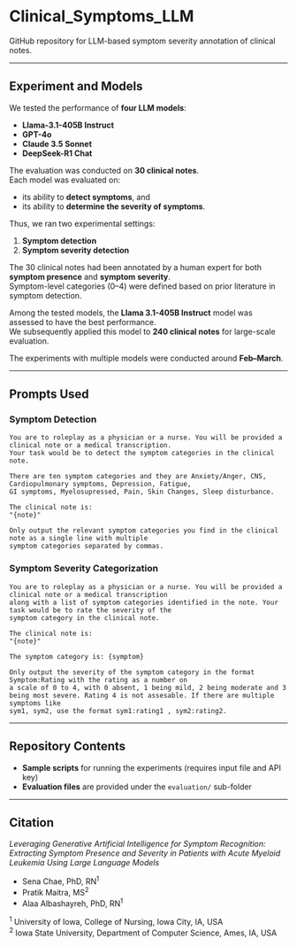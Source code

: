 # Clinical_Symptoms_LLM

GitHub repository for LLM-based symptom severity annotation of clinical notes.

---

## Experiment and Models

We tested the performance of **four LLM models**:  
- **Llama-3.1-405B Instruct**  
- **GPT-4o**  
- **Claude 3.5 Sonnet**  
- **DeepSeek-R1 Chat**

The evaluation was conducted on **30 clinical notes**.  
Each model was evaluated on:  
- its ability to **detect symptoms**, and  
- its ability to **determine the severity of symptoms**.

Thus, we ran two experimental settings:  
1. **Symptom detection**  
2. **Symptom severity detection**

The 30 clinical notes had been annotated by a human expert for both **symptom presence** and **symptom severity**.  
Symptom-level categories (0–4) were defined based on prior literature in symptom detection.

Among the tested models, the **Llama 3.1-405B Instruct** model was assessed to have the best performance.  
We subsequently applied this model to **240 clinical notes** for large-scale evaluation.

The experiments with multiple models were conducted around **Feb–March**.

---

## Prompts Used

### Symptom Detection

```text
You are to roleplay as a physician or a nurse. You will be provided a clinical note or a medical transcription. 
Your task would be to detect the symptom categories in the clinical note. 

There are ten symptom categories and they are Anxiety/Anger, CNS, Cardiopulmonary symptoms, Depression, Fatigue, 
GI symptoms, Myelosupressed, Pain, Skin Changes, Sleep disturbance. 

The clinical note is:
"{note}"

Only output the relevant symptom categories you find in the clinical note as a single line with multiple 
symptom categories separated by commas.
```

### Symptom Severity Categorization

```text
You are to roleplay as a physician or a nurse. You will be provided a clinical note or a medical transcription 
along with a list of symptom categories identified in the note. Your task would be to rate the severity of the 
symptom category in the clinical note. 

The clinical note is:
"{note}" 

The symptom category is: {symptom}

Only output the severity of the symptom category in the format Symptom:Rating with the rating as a number on 
a scale of 0 to 4, with 0 absent, 1 being mild, 2 being moderate and 3 being most severe. Rating 4 is not assesable. If there are multiple symptoms like 
sym1, sym2, use the format sym1:rating1 , sym2:rating2.
```

---

## Repository Contents

- **Sample scripts** for running the experiments (requires input file and API key)  
- **Evaluation files** are provided under the `evaluation/` sub-folder  

---

## Citation

*Leveraging Generative Artificial Intelligence for Symptom Recognition: Extracting Symptom Presence and Severity in Patients with Acute Myeloid Leukemia Using Large Language Models*

- Sena Chae, PhD, RN<sup>1</sup>  
- Pratik Maitra, MS<sup>2</sup>  
- Alaa Albashayreh, PhD, RN<sup>1</sup>  

<sup>1</sup> University of Iowa, College of Nursing, Iowa City, IA, USA  
<sup>2</sup> Iowa State University, Department of Computer Science, Ames, IA, USA  



